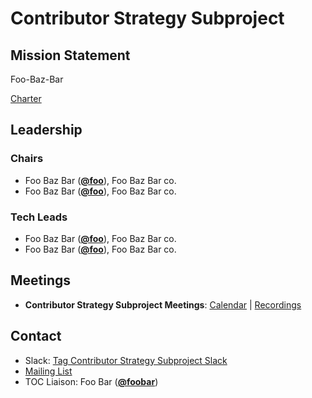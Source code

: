 # Contributor Strategy Subproject

## Mission Statement
Foo-Baz-Bar

[Charter](./charter.md)

## Leadership
### Chairs
- Foo Baz Bar (**[@foo](https://github.com/foo)**), Foo Baz Bar co.
- Foo Baz Bar (**[@foo](https://github.com/foo)**), Foo Baz Bar co.
### Tech Leads
- Foo Baz Bar (**[@foo](https://github.com/foo)**), Foo Baz Bar co.
- Foo Baz Bar (**[@foo](https://github.com/foo)**), Foo Baz Bar co.

## Meetings
- **Contributor Strategy Subproject Meetings**: [Calendar](https://zoom-lfx.platform.linuxfoundation.org/meetings/toc-contributor-strategy-subproject?view=list) | [Recordings](https://www.youtube.com/playlist?foo)

## Contact
- Slack: [Tag Contributor Strategy Subproject Slack](https://cloud-native.slack.com/archives/https://cloud-native.slack.com/archives/C08KGDKKHMY)
- [Mailing List](https://lists.cncf.io/g/contributor-strategy-subproject)
- TOC Liaison: Foo Bar (**[@foobar](https://github.com/foobar)**)